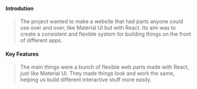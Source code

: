 #### Introdution
> The project wanted to make a website that had parts anyone could use over and over, like Material UI but with React. Its aim was to create a consistent and flexible system for building things on the front of different apps.

#### Key Features
> The main things were a bunch of flexible web parts made with React, just like Material UI. They made things look and work the same, helping us build different interactive stuff more easily.
